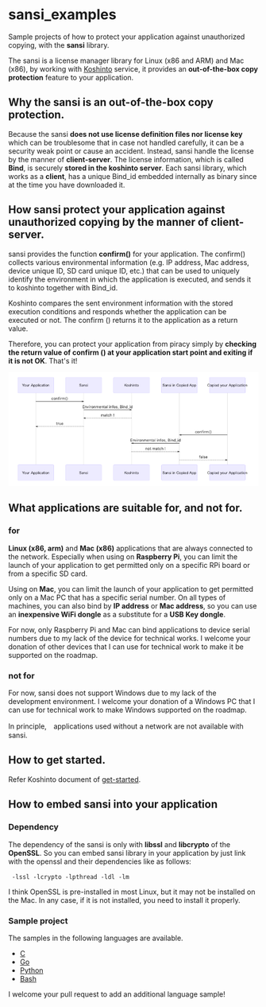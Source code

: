 # sansi_examples

Sample projects of how to protect your application against unauthorized copying, with the **sansi** library.

The sansi is a license manager library for Linux (x86 and ARM) and Mac (x86), by working with [Koshinto](https://koshinto.uedasoft.com/docs/) service, it provides an **out-of-the-box copy protection** feature to your application.

## Why the sansi is an out-of-the-box copy protection.

Because the sansi **does not use license definition files nor license key** which can be troublesome that in case not handled carefully, it can be a security weak point or cause an accident.
Instead, sansi handle the license by the manner of **client-server**. The license information, which is called **Bind**, is securely **stored in the koshinto server**.
Each sansi library, which works as a **client**, has a unique Bind_id embedded internally as binary since at the time you have downloaded it.

## How sansi protect your application against unauthorized copying by the manner of **client-server**.
sansi provides the function **confirm()** for your application.
The confirm() collects various environmental information (e.g.  IP address, Mac address, device unique ID, SD card unique ID, etc.) that can be used to uniquely identify the environment in which the application is executed, and sends it to koshinto together with Bind_id.

Koshinto compares the sent environment information with the stored execution conditions and responds whether the application can be executed or not.
The confirm () returns it to the application as a return value.


Therefore, you can protect your application from piracy simply by **checking the return value of confirm () at your application start point and exiting if it is not OK**. That's it!

<img src="ss.2020-11-21_22.03.56.png">

## What applications are suitable for, and not for.
### for
**Linux (x86, arm)** and **Mac (x86)** applications that are always connected to the network.
Especially when using on **Raspberry Pi**, you can limit the launch of your application to get permitted only on a specific RPi board or from a specific SD card. 

Using on **Mac**, you can limit the launch of your application to get permitted only on a Mac PC that has a specific serial number.
On all types of machines, you can also bind by **IP address** or **Mac address**, so you can use an **inexpensive WiFi dongle** as a substitute for a **USB Key dongle**.

For now, only Raspberry Pi and Mac can bind applications to device serial numbers due to my lack of the device for technical works.
I welcome your donation of other devices that I can use for technical work to make it be supported on the roadmap.

### not for
For now, sansi does not support Windows due to my lack of the development environment.
I welcome your donation of a Windows PC that I can use for technical work to make Windows supported on the roadmap.

In principle,　applications used without a network are not available with sansi.

## How to get started.

Refer Koshinto document of [get-started](https://koshinto.uedasoft.com/docs/guide/getting-started/signup.html).

## How to embed sansi into your application
### Dependency
The dependency of the sansi is only with **libssl** and **libcrypto** of the **OpenSSL**. So you can embed sansi library in your application by just link with the openssl and their dependencies like as follows:

```
 -lssl -lcrypto -lpthread -ldl -lm
 ```

I think OpenSSL is pre-installed in most Linux, but it may not be installed on the Mac. In any case, if it is not installed, you need to install it properly.

### Sample project
The samples in the following languages are available.
- [C](c)
- [Go](go)
- [Python](python)
- [Bash](bash)

I welcome your pull request to add an additional language sample!
